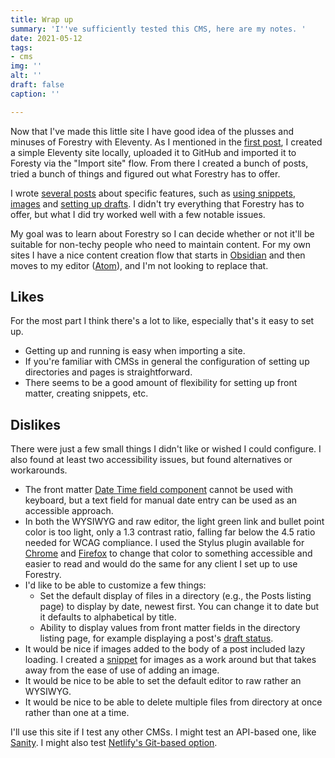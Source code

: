 ```yaml
---
title: Wrap up
summary: 'I''ve sufficiently tested this CMS, here are my notes. '
date: 2021-05-12
tags:
- cms
img: ''
alt: ''
draft: false
caption: ''

---
```

Now that I've made this little site I have good idea of the plusses and minuses of Forestry with Eleventy. As I mentioned in the [first post](/posts/kicking-it-off), I created a simple Eleventy site locally, uploaded it to GitHub and imported it to Foresty via the "Import site" flow. From there I created a bunch of posts, tried a bunch of things and figured out what Forestry has to offer.

I wrote [several posts](/posts/) about specific features, such as [using snippets](/posts/snippets), [images](/posts/images) and [setting up drafts](/posts/drafts). I didn't try everything that Forestry has to offer, but what I did try worked well with a few notable issues.

My goal was to learn about Forestry so I can decide whether or not it'll be suitable for non-techy people who need to maintain content. For my own sites I have a nice content creation flow that starts in [Obsidian](https://obsidian.md) and then moves to my editor ([Atom](https://atom.io)), and I'm not looking to replace that.

## Likes

For the most part I think there's a lot to like, especially that's it easy to set up.

* Getting up and running is easy when importing a site.
* If you're familiar with CMSs in general the configuration of setting up directories and pages is straightforward.
* There seems to be a good amount of flexibility for setting up front matter, creating snippets, etc.

## Dislikes

There were just a few small things I didn't like or wished I could configure. I also found at least two accessibility issues, but found alternatives or workarounds.

* The front matter [Date Time field component](/posts/date-field/) cannot be used with keyboard, but a text field for manual date entry can be used as an accessible approach.
* In both the WYSIWYG and raw editor, the light green link and bullet point color is too light, only a 1.3 contrast ratio, falling far below the 4.5 ratio needed for WCAG compliance. I used the Stylus plugin available for [Chrome](https://chrome.google.com/webstore/detail/stylus/clngdbkpkpeebahjckkjfobafhncgmne) and [Firefox](https://addons.mozilla.org/en-US/firefox/addon/styl-us/) to change that color to something accessible and easier to read and would do the same for any client I set up to use Forestry.
* I'd like to be able to customize a few things:
  * Set the default display of files in a directory (e.g., the Posts listing page) to display by date, newest first. You can change it to date but it defaults to alphabetical by title.
  * Ability to display values from front matter fields in the directory listing page, for example displaying a post's [draft status](/posts/drafts).
* It would be nice if images added to the body of a post included lazy loading. I created a [snippet](/posts/snippets) for images as a work around but that takes away from the ease of use of adding an image.
* It would be nice to be able to set the default editor to raw rather an WYSIWYG.
* It would be nice to be able to delete multiple files from directory at once rather than one at a time.

I'll use this site if I test any other CMSs. I might test an API-based one, like [Sanity](https://sanity.io). I might also test [Netlify's Git-based option](https://www.netlifycms.org/).